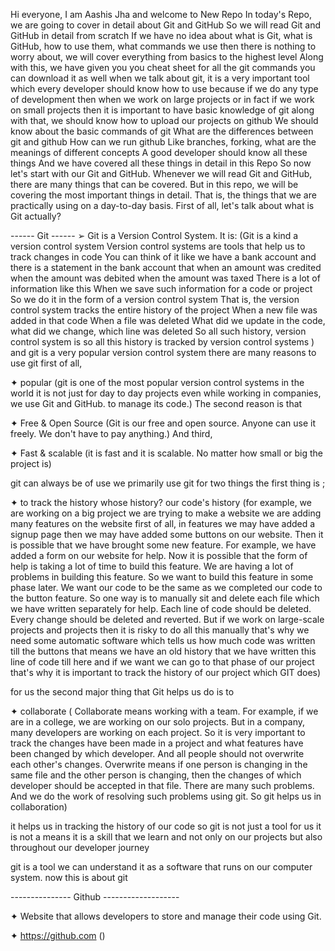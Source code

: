  Hi everyone, I am Aashis Jha and welcome to New Repo In today's Repo, we are going to cover in detail about Git and GitHub So we will read Git and GitHub in detail from scratch If we have no idea about what is Git, what is GitHub, how to use them, what commands we use then there is nothing to worry about, we will cover everything from basics to the highest level Along with this, we have given you you cheat sheet for all the git commands you can download it as well when we talk about git, it is a very important tool which every developer should know how to use because if we do any type of development then when we work on large projects or in fact if we work on small projects then it is important to have basic knowledge of git along with that, we should know how to upload our projects on github We should know about the basic commands of git What are the differences between git and github How can we run github Like branches, forking, what are the meanings of different concepts A good developer should know all these things And we have covered all these things in detail in this Repo So now let's start with our Git and GitHub. Whenever we will read Git and GitHub, there are many things that can be covered. But in this repo, we will be covering the most important things in detail. That is, the things that we are practically using on a day-to-day basis. First of all, let's talk about what is Git actually?


------ Git ------
➢ Git is a Version Control System. It is: (Git is a kind a version control system Version control systems are tools that help us to track changes in code You can think of it like we have a bank account and there is a statement in the bank account that when an amount was credited when the amount was debited when the amount was taxed There is a lot of information like this When we save such information for a code or project So we do it in the form of a version control system That is, the version control system tracks the entire history of the project When a new file was added in that code When a file was deleted What did we update in the code, what did we change, which line was deleted So all such history, version control system is so all this history is tracked by version control systems ) and git is a very popular version control system there are many reasons to use git first of all, 

✦ popular (git is one of the most popular version control systems in the world it is not just for day to day projects even while working in companies, we use Git and GitHub. to manage its code.) The second reason is that 

✦ Free & Open Source (Git is our free and open source. Anyone can use it freely. We don't have to pay anything.) And third, 

✦ Fast & scalable (it is fast and it is scalable. No matter how small or big the project is)

git can always be of use we primarily use git for two things the first thing is ;

✦ to track the history whose history? our code's history (for example, we are working on a big project we are trying to make a website we are adding many features on the website first of all, in features we may have added a signup page then we may have added some buttons on our website. Then it is possible that we have brought some new feature. For example, we have added a form on our website for help. Now it is possible that the form of help is taking a lot of time to build this feature. We are having a lot of problems in building this feature. So we want to build this feature in some phase later. We want our code to be the same as we completed our code to the button feature. So one way is to manually sit and delete each file which we have written separately for help. Each line of code should be deleted. Every change should be deleted and reverted. But if we work on large-scale projects and projects then it is risky to do all this manually that's why we need some automatic software which tells us how much code was written till the buttons that means we have an old history that we have written this line of code till here and if we want we can go to that phase of our project that's why it is important to track the history of our project which GIT does)

for us the second major thing that Git helps us do is to

✦ collaborate ( Collaborate means working with a team. For example, if we are in a college, we are working on our solo projects. But in a company, many developers are working on each project. So it is very important to track the changes have been made in a project and what features have been changed by which developer. And all people should not overwrite each other's changes. Overwrite means if one person is changing in the same file and the other person is changing, then the changes of which developer should be accepted in that file. There are many such problems. And we do the work of resolving such problems using git. So git helps us in collaboration) 

it helps us in tracking the history of our code so git is not just a tool for us it is not a means it is a skill that we learn and not only on our projects but also throughout our developer journey 

git is a tool we can understand it as a software that runs on our computer system. now this is about git <!----------next we will talk about what is github---------------->

--------------- Github -------------------

✦ Website that allows developers to store and manage their code using Git.

✦ https://github.com ()